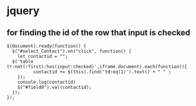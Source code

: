 # jquery

## for finding the id of the row that input is checked
```
$(document).ready(function() {
  $("#select_Contact").on("click", function() {
    let contactid = "";
  $('table tr:not(:first):has(input:checked)',iframe.document).each(function(){
          contactid += $(this).find('td:eq(1)').text() + " " ;    
    });
    console.log(contactid)
    $("#field8").val(contactid);
  });
});
```

